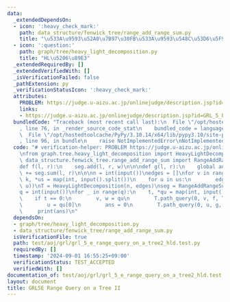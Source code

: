 ```yaml
---
data:
  _extendedDependsOn:
  - icon: ':heavy_check_mark:'
    path: data_structure/fenwick_tree/range_add_range_sum.py
    title: "\u533A\u9593\u52A0\u7B97\u30FB\u533A\u9593\u548C\u53D6\u5F97"
  - icon: ':question:'
    path: graph/tree/heavy_light_decomposition.py
    title: "HL\u5206\u89E3"
  _extendedRequiredBy: []
  _extendedVerifiedWith: []
  _isVerificationFailed: false
  _pathExtension: py
  _verificationStatusIcon: ':heavy_check_mark:'
  attributes:
    PROBLEM: https://judge.u-aizu.ac.jp/onlinejudge/description.jsp?id=GRL_5_E
    links:
    - https://judge.u-aizu.ac.jp/onlinejudge/description.jsp?id=GRL_5_E
  bundledCode: "Traceback (most recent call last):\n  File \"/opt/hostedtoolcache/PyPy/3.10.14/x64/lib/pypy3.10/site-packages/onlinejudge_verify/documentation/build.py\"\
    , line 76, in _render_source_code_stat\n    bundled_code = language.bundle(\n\
    \  File \"/opt/hostedtoolcache/PyPy/3.10.14/x64/lib/pypy3.10/site-packages/onlinejudge_verify/languages/python.py\"\
    , line 96, in bundle\n    raise NotImplementedError\nNotImplementedError\n"
  code: "# verification-helper: PROBLEM https://judge.u-aizu.ac.jp/onlinejudge/description.jsp?id=GRL_5_E\n\
    \nfrom graph.tree.heavy_light_decomposition import HeavyLightDecomposition\nfrom\
    \ data_structure.fenwick_tree.range_add_range_sum import RangeAddRangeSum\n\n\n\
    def f(l, r):\n    seg.add(l, r, w)\n\n\ndef g(l, r):\n    global ans\n    ans\
    \ += seg.sum(l, r)\n\n\nn = int(input())\nedges = []\nfor v in range(n):\n   \
    \ k, *us = map(int, input().split())\n    for u in us:\n        edges.append((v,\
    \ u))\nT = HeavyLightDecomposition(n, edges)\nseg = RangeAddRangeSum([0] * n)\n\
    q = int(input())\nfor _ in range(q):\n    t, *qu = map(int, input().split())\n\
    \    if t == 0:\n        v, w = qu\n        T.path_query(0, v, f, True)\n    else:\n\
    \        u = qu[0]\n        ans = 0\n        T.path_query(0, u, g, True)\n   \
    \     print(ans)\n"
  dependsOn:
  - graph/tree/heavy_light_decomposition.py
  - data_structure/fenwick_tree/range_add_range_sum.py
  isVerificationFile: true
  path: test/aoj/grl/grl_5_e_range_query_on_a_tree2_hld.test.py
  requiredBy: []
  timestamp: '2024-09-01 16:55:25+09:00'
  verificationStatus: TEST_ACCEPTED
  verifiedWith: []
documentation_of: test/aoj/grl/grl_5_e_range_query_on_a_tree2_hld.test.py
layout: document
title: GRL5E Range Query on a Tree II
---
```


